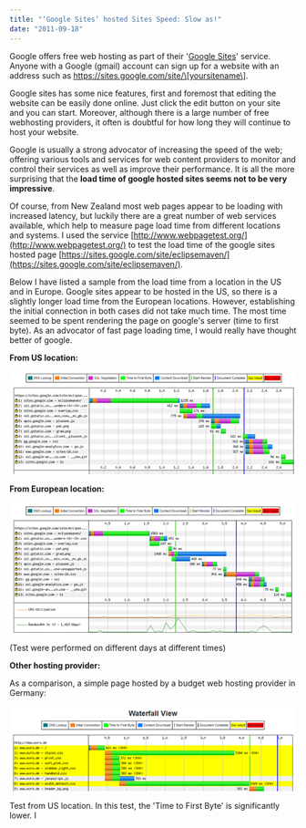 ```yaml
---
title: "‘Google Sites’ hosted Sites Speed: Slow as!"
date: "2011-09-18"
---
```


Google offers free web hosting as part of their '[Google Sites](https://sites.google.com/)' service. Anyone with a Google (gmail) account can sign up for a website with an address such as https://sites.google.com/site/\[yoursitename\].

Google sites has some nice features, first and foremost that editing the website can be easily done online. Just click the edit button on your site and you can start. Moreover, although there is a large number of free webhosting providers, it often is doubtful for how long they will continue to host your website.

Google is usually a strong advocator of increasing the speed of the web; offering various tools and services for web content providers to monitor and control their services as well as improve their performance. It is all the more surprising that the **load time of google hosted sites seems not to be very impressive**.

Of course, from New Zealand most web pages appear to be loading with increased latency, but luckily there are a great number of web services available, which help to measure page load time from different locations and systems. I used the service [http://www.webpagetest.org/](http://www.webpagetest.org/) to test the load time of the google sites hosted page [https://sites.google.com/site/eclipsemaven/](https://sites.google.com/site/eclipsemaven/).

Below I have listed a sample from the load time from a location in the US and in Europe. Google sites appear to be hosted in the US, so there is a slightly longer load time from the European locations. However, establishing the initial connection in both cases did not take much time. The most time seemed to be spent rendering the page on google's server (time to first byte). As an advocator of fast page loading time, I would really have thought better of google.

**From US location:**

![](images/091811_2316_googlesites11.png)

**From European location:**

![](images/091811_2316_googlesites21.png)

(Test were performed on different days at different times)

**Other hosting provider:**

As a comparison, a simple page hosted by a budget web hosting provider in Germany:

![](images/091811_2316_googlesites3.png)

Test from US location. In this test, the 'Time to First Byte' is significantly lower. I
